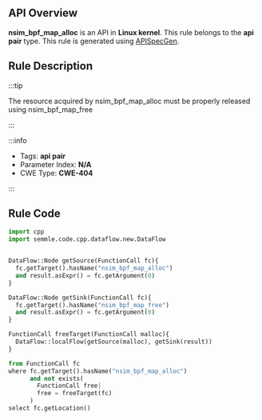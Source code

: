 ---
---


## API Overview
**nsim_bpf_map_alloc** is an API in **Linux kernel**. This rule belongs to the **api pair** type. This rule is generated using [APISpecGen](../../tools/APISpecGen).
## Rule Description

:::tip

The resource acquired by nsim_bpf_map_alloc must be properly released using nsim_bpf_map_free

:::

:::info

- Tags: **api pair**
- Parameter Index: **N/A**
- CWE Type: **CWE-404**

:::

## Rule Code
```python
import cpp
import semmle.code.cpp.dataflow.new.DataFlow


DataFlow::Node getSource(FunctionCall fc){
  fc.getTarget().hasName("nsim_bpf_map_alloc")
  and result.asExpr() = fc.getArgument(0)
}

DataFlow::Node getSink(FunctionCall fc){
  fc.getTarget().hasName("nsim_bpf_map_free")
  and result.asExpr() = fc.getArgument(0)
}

FunctionCall freeTarget(FunctionCall malloc){
  DataFlow::localFlow(getSource(malloc), getSink(result))
}

from FunctionCall fc
where fc.getTarget().hasName("nsim_bpf_map_alloc")
      and not exists(
        FunctionCall free| 
        free = freeTarget(fc)
      )
select fc.getLocation()

    
```